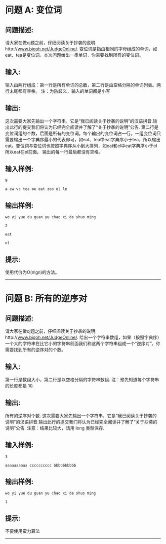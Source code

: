 # 问题 A: 变位词
## 问题描述:
请大家在做oj题之前，仔细阅读关于抄袭的说明http://www.bigoh.net/JudgeOnline/.       	变位词是指由相同的字母组成的单词，如eat、tea是变位词。本次问题给出一串单词，你需要找到所有的变位词。
## 输入:
输入由两行组成：第一行是所有单词的总数，第二行是由空格分隔的单词列表。两行末尾都有空格。    注：为防歧义，输入的单词都是小写
## 输出:
这次需要大家先输出一个字符串，它是“我已阅读关于抄袭的说明”的汉语拼音.输出此行的提交我们将认为已经完全阅读并了解了“关于抄袭的说明”公告.    	第二行是变位词组的个数，后面是所有的变位词。每个输出的变位词占一行。一组变位词只需要输出一个字典序最小的代表即可，如eat、tea中eat字典序小于tea，所以输出eat。变位词与变位词也按照字典序从小到大排列，如eat和el中eat字典序小于el所以eat在el前面。     	输出的每一行最后都没有空格。
## 输入样例:
```
9
a ew vc tea oe eat zoo el le
```
## 输出样例:
```
wo yi yue du guan yu chao xi de shuo ming
2
eat
el
```
## 提示:
使用代价为O(nlgn)的方法。

---
# 问题 B: 所有的逆序对
## 问题描述:
请大家在做oj题之前，仔细阅读关于抄袭的说明http://www.bigoh.net/JudgeOnline/.       	给出一个字符串数组，如果（按照字典序）一个大的字符串在比它小的字符串前面我们称这两个字符串组成一个“逆序对”。你需要找到所有的逆序对的个数。
## 输入:
第一行是数组大小，第二行是以空格分隔的字符串数组.     	注：预先知道每个字符串的长度都是 10.
## 输出:
所有的逆序对个数. 这次需要大家先输出一个字符串，它是“我已阅读关于抄袭的说明”的汉语拼音.输出此行的提交我们将认为已经完全阅读并了解了“关于抄袭的说明”公告.     	注意：结果比较大，请用 long 类型保存.
## 输入样例:
```
3
aaaaaaaaaa cccccccccc bbbbbbbbbb
```
## 输出样例:
```
wo yi yue du guan yu chao xi de shuo ming
1
```
## 提示:
不要使用蛮力算法

---
